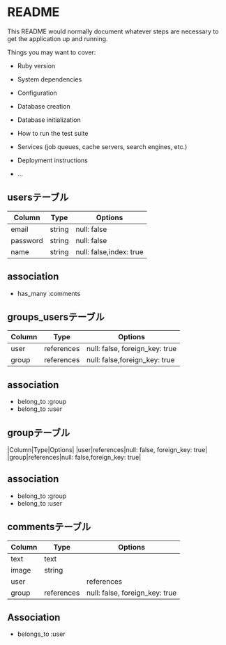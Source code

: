 # README

This README would normally document whatever steps are necessary to get the
application up and running.

Things you may want to cover:

* Ruby version

* System dependencies

* Configuration

* Database creation

* Database initialization

* How to run the test suite

* Services (job queues, cache servers, search engines, etc.)

* Deployment instructions

* ...
## usersテーブル
|Column|Type|Options|
|------|----|-------|
|email|string|null: false|
|password|string|null: false|
|name|string|null: false,index: true|

## association
- has_many :comments
## groups_usersテーブル

|Column|Type|Options|
|------|----|-------|
|user|references|null: false, foreign_key: true|
|group|references|null: false,foreign_key: true|

## association
- belong_to :group
- belong_to :user

## groupテーブル
|Column|Type|Options|
|user|references|null: false, foreign_key: true|
|group|references|null: false,foreign_key: true|

## association
- belong_to :group
- belong_to :user

## commentsテーブル
|Column|Type|Options|
|------|----|-------|
|text|text||
|image|string||
|user||references|null: false, foreign_key: true|
|group|references|null: false, foreign_key: true|

## Association
- belongs_to :user
